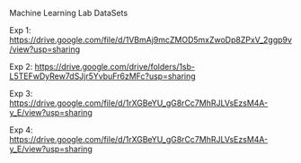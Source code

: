 Machine Learning Lab DataSets

Exp 1: https://drive.google.com/file/d/1VBmAj9mcZMOD5mxZwoDp8ZPxV_2ggp9v/view?usp=sharing

Exp 2: https://drive.google.com/drive/folders/1sb-L5TEFwDyRew7dSJjr5YvbuFr6zMFc?usp=sharing

Exp 3: https://drive.google.com/file/d/1rXGBeYU_gG8rCc7MhRJLVsEzsM4A-y_E/view?usp=sharing

Exp 4: https://drive.google.com/file/d/1rXGBeYU_gG8rCc7MhRJLVsEzsM4A-y_E/view?usp=sharing
